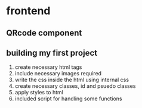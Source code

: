 # frontend
## QRcode component

## building my first project

1. create necessary html tags
2. include necessary images required
3. write the css inside the html using internal css
4. create necessary classes, id and psuedo classes
5.  apply styles to html
6. included script for handling some functions
